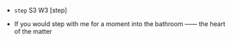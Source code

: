 - `step` S3 W3 [step]



-  If you would step with me for a moment into the bathroom  —— the heart of the matter